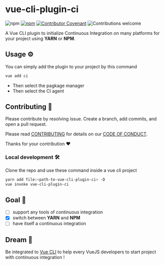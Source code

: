# vue-cli-plugin-ci

![npm](https://img.shields.io/npm/v/vue-cli-plugin-ci.svg)
[![npm](https://img.shields.io/npm/dm/vue-cli-plugin-ci.svg)](https://www.npmjs.com/package/vue-cli-plugin-ci)
[![Contributor Covenant](https://img.shields.io/badge/Contributor%20Covenant-v2.0%20adopted-ff69b4.svg)](CODE_OF_CONDUCT.md)
![Contributions welcome](https://img.shields.io/badge/contributions-welcome-brightgreen)

A Vue CLI plugin to initialize Continuous Integration on many platforms for your project using **YARN** or **NPM**.

## Usage ⚙️

You can simply add the plugin to your project by this command

```bash
vue add ci
```

- Then select the pagkage manager
- Then select the CI agent

## Contributing 🍰

Please contribute by resolving issue. Create a branch, add commits, and open a pull request.

Please read [CONTRIBUTING](CONTRIBUTING.md) for details on our [CODE OF CONDUCT](CODE_OF_CONDUCT.md).

Thanks for your contribution ❤️

### Local development 🛠

Clone the repo and use these command inside a vue cli project
```bash
yarn add file:<path-to-vue-cli-plugin-ci> -D
vue invoke vue-cli-plugin-ci
```

## Goal 🥅

* [ ] support any tools of continuous integration
* [x] switch between **YARN** and **NPM**
* [ ] have itself a continuous integration

## Dream 🦄

Be integrated to [Vue CLI](https://github.com/vuejs/vue-cli) to help every VueJS developers to start project with continuous
integration !

